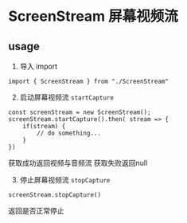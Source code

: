 # ScreenStream 屏幕视频流
## usage
1. 导入 import
```
import { ScreenStream } from "./ScreenStream"
```

2. 启动屏幕视频流 `startCapture`
``` 
const screenStream = new ScreenStream();
screenStream.startCapture().then( stream => {
    if(stream) {
        // do something...
    }
})
```
获取成功返回视频与音频流
获取失败返回null

3. 停止屏幕视频流 `stopCapture`
```
screenStream.stopCapture()
```
返回是否正常停止